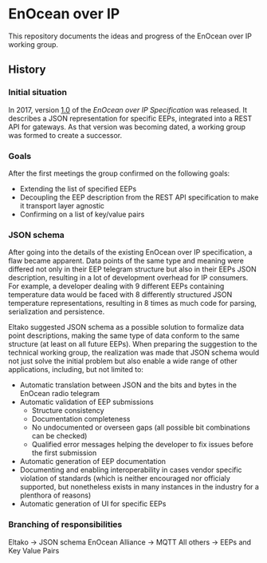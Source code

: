 # EnOcean over IP

This repository documents the ideas and progress of the EnOcean over IP working group.

## History

### Initial situation

In 2017, version [1.0](https://www.enocean-alliance.org/wp-content/uploads/2018/04/EnOcean_Over_IP_Specification_v1.0.pdf) of the *EnOcean over IP Specification* was released.
It describes a JSON representation for specific EEPs, integrated into a REST API for gateways.
As that version was becoming dated, a working group was formed to create a successor.

### Goals

After the first meetings the group confirmed on the following goals:

- Extending the list of specified EEPs
- Decoupling the EEP description from the REST API specification to make it transport layer agnostic
- Confirming on a list of key/value pairs

### JSON schema

After going into the details of the existing EnOcean over IP specification, a flaw became apparent.
Data points of the same type and meaning were differed not only in their EEP telegram structure but also in their EEPs JSON description, resulting in a lot of development overhead for IP consumers.
For example, a developer dealing with 9 different EEPs containing temperature data would be faced with 8 differently structured JSON temperature representations, resulting in 8 times as much code for parsing, serialization and persistence.

Eltako suggested JSON schema as a possible solution to formalize data point descriptions, making the same type of data conform to the same structure (at least on all future EEPs).
When preparing the suggestion to the technical working group, the realization was made that JSON schema would not just solve the initial problem but also enable a wide range of other applications, including, but not limited to:

- Automatic translation between JSON and the bits and bytes in the EnOcean radio telegram
- Automatic validation of EEP submissions
  - Structure consistency
  - Documentation completeness
  - No undocumented or overseen gaps (all possible bit combinations can be checked)
  - Qualified error messages helping the developer to fix issues before the first submission
- Automatic generation of EEP documentation
- Documenting and enabling interoperability in cases vendor specific violation of standards (which is neither encouraged nor officialy supported, but nonetheless exists in many instances in the industry for a plenthora of reasons)
- Automatic generation of UI for specific EEPs

### Branching of responsibilities

Eltako -> JSON schema
EnOcean Alliance -> MQTT
All others -> EEPs and Key Value Pairs